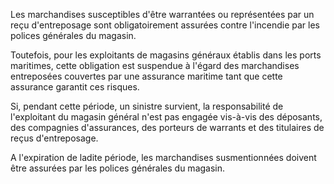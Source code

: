 Les marchandises susceptibles d'être warrantées ou représentées par un reçu d'entreposage sont obligatoirement assurées contre l'incendie par les polices générales du magasin.


Toutefois, pour les exploitants de magasins généraux établis dans les ports maritimes, cette obligation est suspendue à l'égard des marchandises entreposées couvertes par une assurance maritime tant que cette assurance garantit ces risques.


Si, pendant cette période, un sinistre survient, la responsabilité de l'exploitant du magasin général n'est pas engagée vis-à-vis des déposants, des compagnies d'assurances, des porteurs de warrants et des titulaires de reçus d'entreposage.


A l'expiration de ladite période, les marchandises susmentionnées doivent être assurées par les polices générales du magasin.

